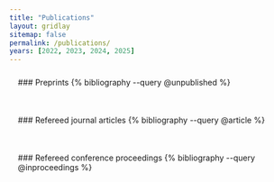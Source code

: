 ```yaml
---
title: "Publications"
layout: gridlay
sitemap: false
permalink: /publications/
years: [2022, 2023, 2024, 2025]
---
```


<style>
.jumbotron{
    padding:3%;
    padding-bottom:10px;
    padding-top:10px;
    margin-top:10px;
    margin-bottom:30px;
}
</style>


<div class="jumbotron">
### Preprints
{% bibliography --query @unpublished %}
</div>

<div class="jumbotron">
### Refereed journal articles
{% bibliography --query @article %}
</div>

<div class="jumbotron">
### Refereed conference proceedings
{% bibliography --query @inproceedings %}
</div>



